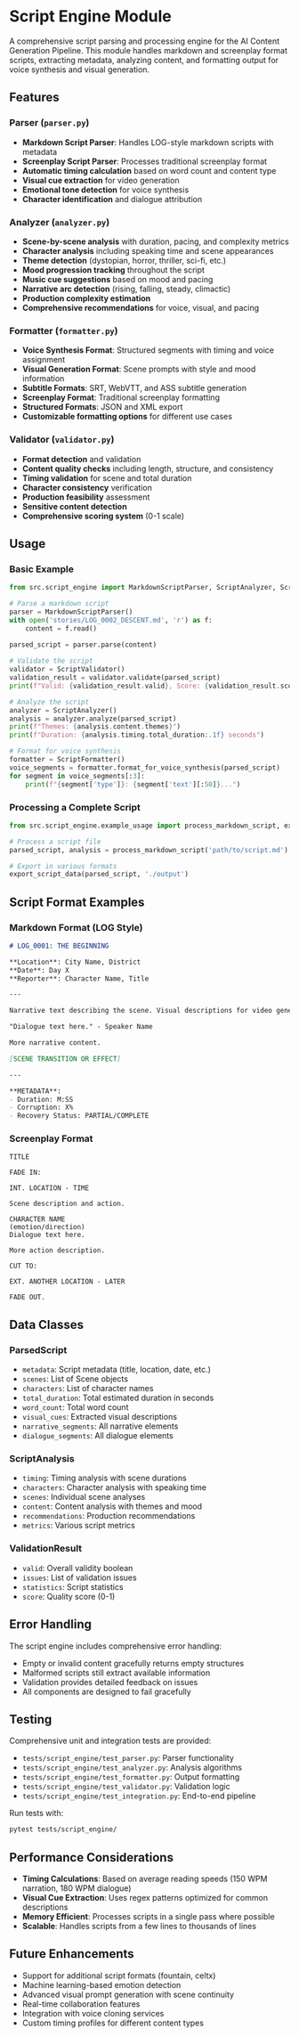 # Script Engine Module

A comprehensive script parsing and processing engine for the AI Content Generation Pipeline. This module handles markdown and screenplay format scripts, extracting metadata, analyzing content, and formatting output for voice synthesis and visual generation.

## Features

### Parser (`parser.py`)
- **Markdown Script Parser**: Handles LOG-style markdown scripts with metadata
- **Screenplay Script Parser**: Processes traditional screenplay format
- **Automatic timing calculation** based on word count and content type
- **Visual cue extraction** for video generation
- **Emotional tone detection** for voice synthesis
- **Character identification** and dialogue attribution

### Analyzer (`analyzer.py`)
- **Scene-by-scene analysis** with duration, pacing, and complexity metrics
- **Character analysis** including speaking time and scene appearances
- **Theme detection** (dystopian, horror, thriller, sci-fi, etc.)
- **Mood progression tracking** throughout the script
- **Music cue suggestions** based on mood and pacing
- **Narrative arc detection** (rising, falling, steady, climactic)
- **Production complexity estimation**
- **Comprehensive recommendations** for voice, visual, and pacing

### Formatter (`formatter.py`)
- **Voice Synthesis Format**: Structured segments with timing and voice assignment
- **Visual Generation Format**: Scene prompts with style and mood information
- **Subtitle Formats**: SRT, WebVTT, and ASS subtitle generation
- **Screenplay Format**: Traditional screenplay formatting
- **Structured Formats**: JSON and XML export
- **Customizable formatting options** for different use cases

### Validator (`validator.py`)
- **Format detection** and validation
- **Content quality checks** including length, structure, and consistency
- **Timing validation** for scene and total duration
- **Character consistency** verification
- **Production feasibility** assessment
- **Sensitive content detection**
- **Comprehensive scoring system** (0-1 scale)

## Usage

### Basic Example

```python
from src.script_engine import MarkdownScriptParser, ScriptAnalyzer, ScriptFormatter, ScriptValidator

# Parse a markdown script
parser = MarkdownScriptParser()
with open('stories/LOG_0002_DESCENT.md', 'r') as f:
    content = f.read()
    
parsed_script = parser.parse(content)

# Validate the script
validator = ScriptValidator()
validation_result = validator.validate(parsed_script)
print(f"Valid: {validation_result.valid}, Score: {validation_result.score}")

# Analyze the script
analyzer = ScriptAnalyzer()
analysis = analyzer.analyze(parsed_script)
print(f"Themes: {analysis.content.themes}")
print(f"Duration: {analysis.timing.total_duration:.1f} seconds")

# Format for voice synthesis
formatter = ScriptFormatter()
voice_segments = formatter.format_for_voice_synthesis(parsed_script)
for segment in voice_segments[:3]:
    print(f"{segment['type']}: {segment['text'][:50]}...")
```

### Processing a Complete Script

```python
from src.script_engine.example_usage import process_markdown_script, export_script_data

# Process a script file
parsed_script, analysis = process_markdown_script('path/to/script.md')

# Export in various formats
export_script_data(parsed_script, './output')
```

## Script Format Examples

### Markdown Format (LOG Style)

```markdown
# LOG_0001: THE BEGINNING

**Location**: City Name, District
**Date**: Day X
**Reporter**: Character Name, Title

---

Narrative text describing the scene. Visual descriptions for video generation.

"Dialogue text here." - Speaker Name

More narrative content.

[SCENE TRANSITION OR EFFECT]

---

**METADATA**:
- Duration: M:SS
- Corruption: X%
- Recovery Status: PARTIAL/COMPLETE
```

### Screenplay Format

```
TITLE

FADE IN:

INT. LOCATION - TIME

Scene description and action.

CHARACTER NAME
(emotion/direction)
Dialogue text here.

More action description.

CUT TO:

EXT. ANOTHER LOCATION - LATER

FADE OUT.
```

## Data Classes

### ParsedScript
- `metadata`: Script metadata (title, location, date, etc.)
- `scenes`: List of Scene objects
- `characters`: List of character names
- `total_duration`: Total estimated duration in seconds
- `word_count`: Total word count
- `visual_cues`: Extracted visual descriptions
- `narrative_segments`: All narrative elements
- `dialogue_segments`: All dialogue elements

### ScriptAnalysis
- `timing`: Timing analysis with scene durations
- `characters`: Character analysis with speaking time
- `scenes`: Individual scene analyses
- `content`: Content analysis with themes and mood
- `recommendations`: Production recommendations
- `metrics`: Various script metrics

### ValidationResult
- `valid`: Overall validity boolean
- `issues`: List of validation issues
- `statistics`: Script statistics
- `score`: Quality score (0-1)

## Error Handling

The script engine includes comprehensive error handling:
- Empty or invalid content gracefully returns empty structures
- Malformed scripts still extract available information
- Validation provides detailed feedback on issues
- All components are designed to fail gracefully

## Testing

Comprehensive unit and integration tests are provided:
- `tests/script_engine/test_parser.py`: Parser functionality
- `tests/script_engine/test_analyzer.py`: Analysis algorithms
- `tests/script_engine/test_formatter.py`: Output formatting
- `tests/script_engine/test_validator.py`: Validation logic
- `tests/script_engine/test_integration.py`: End-to-end pipeline

Run tests with:
```bash
pytest tests/script_engine/
```

## Performance Considerations

- **Timing Calculations**: Based on average reading speeds (150 WPM narration, 180 WPM dialogue)
- **Visual Cue Extraction**: Uses regex patterns optimized for common descriptions
- **Memory Efficient**: Processes scripts in a single pass where possible
- **Scalable**: Handles scripts from a few lines to thousands of lines

## Future Enhancements

- Support for additional script formats (fountain, celtx)
- Machine learning-based emotion detection
- Advanced visual prompt generation with scene continuity
- Real-time collaboration features
- Integration with voice cloning services
- Custom timing profiles for different content types